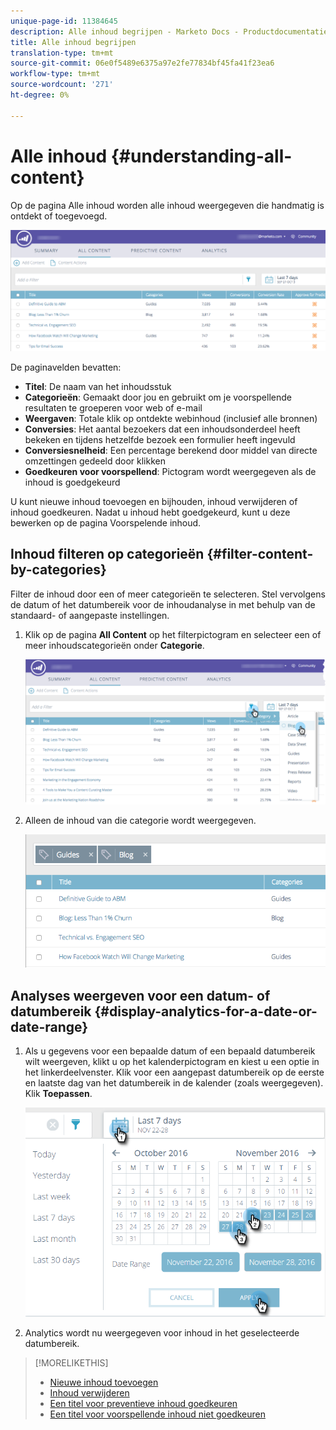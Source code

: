 ```yaml
---
unique-page-id: 11384645
description: Alle inhoud begrijpen - Marketo Docs - Productdocumentatie
title: Alle inhoud begrijpen
translation-type: tm+mt
source-git-commit: 06e0f5489e6375a97e2fe77834bf45fa41f23ea6
workflow-type: tm+mt
source-wordcount: '271'
ht-degree: 0%

---
```



# Alle inhoud {#understanding-all-content}

Op de pagina Alle inhoud worden alle inhoud weergegeven die handmatig is ontdekt of toegevoegd.

![](assets/image2017-10-3-9-3a4-3a56.png)

De paginavelden bevatten:

* **Titel**: De naam van het inhoudsstuk
* **Categorieën**: Gemaakt door jou en gebruikt om je voorspellende resultaten te groeperen voor web of e-mail
* **Weergaven**: Totale klik op ontdekte webinhoud (inclusief alle bronnen)
* **Conversies**: Het aantal bezoekers dat een inhoudsonderdeel heeft bekeken en tijdens hetzelfde bezoek een formulier heeft ingevuld
* **Conversiesnelheid**: Een percentage berekend door middel van directe omzettingen gedeeld door klikken
* **Goedkeuren voor voorspellend**: Pictogram wordt weergegeven als de inhoud is goedgekeurd

U kunt nieuwe inhoud toevoegen en bijhouden, inhoud verwijderen of inhoud goedkeuren. Nadat u inhoud hebt goedgekeurd, kunt u deze bewerken op de pagina Voorspelende inhoud.

## Inhoud filteren op categorieën {#filter-content-by-categories}

Filter de inhoud door een of meer categorieën te selecteren. Stel vervolgens de datum of het datumbereik voor de inhoudanalyse in met behulp van de standaard- of aangepaste instellingen.

1. Klik op de pagina **All Content** op het filterpictogram en selecteer een of meer inhoudscategorieën onder **Categorie**.

   ![](assets/image2017-10-3-9-3a5-3a52.png)

1. Alleen de inhoud van die categorie wordt weergegeven.

   ![](assets/image2017-10-3-9-3a6-3a23.png)

## Analyses weergeven voor een datum- of datumbereik {#display-analytics-for-a-date-or-date-range}

1. Als u gegevens voor een bepaalde datum of een bepaald datumbereik wilt weergeven, klikt u op het kalenderpictogram en kiest u een optie in het linkerdeelvenster. Klik voor een aangepast datumbereik op de eerste en laatste dag van het datumbereik in de kalender (zoals weergegeven). Klik **Toepassen**.

   ![](assets/all-content-calendar-filter-hands.png)

1. Analytics wordt nu weergegeven voor inhoud in het geselecteerde datumbereik.

>[!MORELIKETHIS]
>
>* [Nieuwe inhoud toevoegen](/help/marketo/product-docs/predictive-content/working-with-all-content/add-new-content.md)
>* [Inhoud verwijderen](/help/marketo/product-docs/predictive-content/working-with-all-content/delete-content.md)
>* [Een titel voor preventieve inhoud goedkeuren](/help/marketo/product-docs/predictive-content/working-with-all-content/approve-a-title-for-predictive-content.md)
>* [Een titel voor voorspellende inhoud niet goedkeuren](/help/marketo/product-docs/predictive-content/working-with-all-content/unapprove-a-title-for-predictive-content.md)

